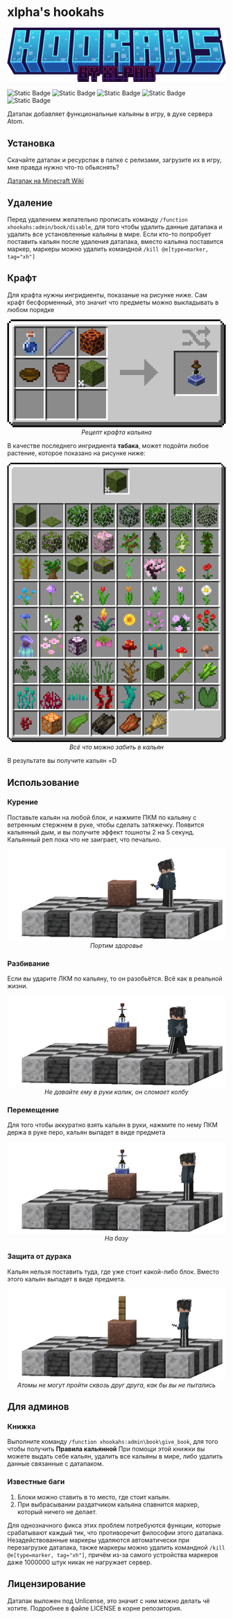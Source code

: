 # xlpha's hookahs

<div align="center"> <img src="/pics/minecraft_title.png" width="900"></div>

 ![Static Badge](https://img.shields.io/badge/made_for-Kreuz_SMP-orange?style=flat) ![Static Badge](https://img.shields.io/badge/%D0%B8%D1%81%D0%BA%D0%BB%D1%8E%D1%87%D0%B8%D1%82%D0%B5%D0%BB%D1%8C%D0%BD%D0%BE-%D1%80%D0%B0%D0%B4%D0%B8_%D0%BA%D0%B0%D0%B9%D1%84%D0%B0-green?style=flat) ![Static Badge](https://img.shields.io/badge/%D1%80%D0%B0%D0%B1%D0%BE%D1%82%D0%B0%D0%B5%D1%82%20%D0%BD%D0%B0-1.21--1.21.1-red?style=flat) ![Static Badge](https://img.shields.io/badge/%D1%82%D0%B8%D0%BA%D0%B0%D1%8E%D1%89%D0%B8%D1%85_%D1%84%D1%83%D0%BD%D0%BA%D1%86%D0%B8%D0%B9-0_%D0%B2%D0%BE%D0%BE%D0%B1%D1%89%D0%B5_%D0%BD%D0%B8_%D0%BE%D0%B4%D0%BD%D0%BE%D0%B9-blue?style=flat) ![Static Badge](https://img.shields.io/badge/%D1%8D%D1%80%D0%B8%D0%BA-%D0%BA%D1%80%D0%B0%D1%81%D0%B0%D0%B2%D1%87%D0%B8%D0%BA-white?style=flat)

Датапак добавляет функциональные кальяны в игру, в духе сервера Atom.

## Установка
Скачайте датапак и ресурспак в папке с релизами, загрузите их в игру, мне правда нужно что-то обьяснять?

[Датапак на Minecraft Wiki](https://ru.minecraft.wiki/w/%D0%9D%D0%B0%D0%B1%D0%BE%D1%80_%D0%B4%D0%B0%D0%BD%D0%BD%D1%8B%D1%85)

## Удаление
Перед удалением желательно прописать команду `/function xhookahs:admin/book/disable`, для того чтобы удалить данные датапака и удалить все установленные кальяны в мире. Если кто-то попробует поставить кальян после удаления датапака, вместо кальяна поставится маркер, маркеры можно удалить командной `/kill @e[type=marker, tag="xh"]`

## Крафт
Для крафта нужны ингридиенты, показаные на рисунке ниже. Сам крафт бесформенный, это значит что предметы можно выкладывать в любом порядке
<div align="center"> <img src="/pics/recipe.png"></div>
<div align="center"><i>Рецепт крафта кальяна</i></div>

В качестве последнего ингридиента **табака**, может подойти любое растение, которое показано на рисунке ниже:
<div align="center"> <img src="/pics/tag.png"></div>
<div align="center"><i>Всё что можно забить в кальян</i></div>

В результате вы получите кальян =D

## Использование
### Курение
Поставьте кальян на любой блок, и нажмите ПКМ по кальяну с ветренным стержнем в руке, чтобы сделать затяжечку. Появится кальянный дым, и вы получите эффект тошноты 2 на 5 секунд. Кальянный реп пока что не заиграет, что печально.

<div align="center"> <img src="/pics/smoking.webp"></div>
<div align="center"><i>Портим здоровье</i></div>

### Разбивание
Если вы ударите ЛКМ по кальяну, то он разобьётся. Всё как в реальной жизни.

<div align="center"> <img src="/pics/breaking.webp"></div>
<div align="center"><i>Не давайте ему в руки калик, он сломает колбу</i></div>

### Перемещение
Для того чтобы аккуратно взять кальян в руки, нажмите по нему ПКМ держа в руке перо, кальян выпадет в виде предмета

<div align="center"> <img src="/pics/taking.webp"></div>
<div align="center"><i>На базу</i></div>

### Защита от дурака
Кальян нельзя поставить туда, где уже стоит какой-либо блок. Вместо этого кальян выпадет в виде предмета.

<div align="center"> <img src="/pics/placing.webp"></div>
<div align="center"><i>Атомы не могут пройти сквозь друг друга, как бы вы не пытались</i></div>

## Для админов
### Книжка
Выполните команду `/function xhookahs:admin\book\give_book`, для того чтобы получить **Правила кальянной**
При помощи этой книжки вы можете выдать себе кальян, удалить все кальяны в мире, либо удалить данные связанные с датапаком.

### Известные баги
1. Блоки можно ставить в то место, где стоит кальян.
2. При выбрасывании раздатчиком кальяна спавнится маркер, который ничего не делает.

Для однозначного фикса этих проблем потребуются функции, которые срабатывают каждый тик, что противоречит философии этого датапака. Незадействованные маркеры удаляются автоматически при перезагрузке датапака, также маркеры можно удалить командной `/kill @e[type=marker, tag="xh"]`, причём из-за самого устройства маркеров даже 1000000 штук никак не нагружает сервер. 

## Лицензирование

Датапак выложен под Unlicense, это значит с ним можно делать чё хотите. Подробнее в файле LICENSE в корне репозитория.